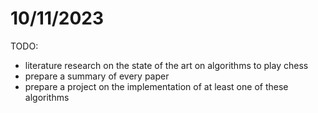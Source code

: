 # 10/11/2023

TODO:
- literature research on the state of the art on algorithms to play chess
- prepare a summary of every paper
- prepare a project on the implementation of at least one of these algorithms
